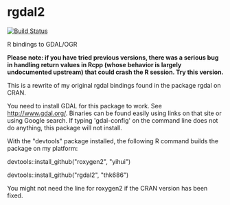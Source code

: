 rgdal2
======

[![Build Status](https://travis-ci.org/edzer/rgdal2.png?branch=master)](https://travis-ci.org/edzer/rgdal2)

R bindings to GDAL/OGR

**Please note: if you have tried previous versions, there was a serious bug in handling return values in Rcpp (whose behavior is largely undocumented upstream) that could crash the R session. Try this version.**

This is a rewrite of my original rgdal bindings found in the package rgdal on CRAN.

You need to install GDAL for this package to work. See http://www.gdal.org/. Binaries can be
found easily using links on that site or using Google search. If typing 'gdal-config' on the
command line does not do anything, this package will not install.

With the "devtools" package installed, the following R command builds the package on my platform: 

devtools::install_github("roxygen2", "yihui")

devtools::install_github("rgdal2", "thk686")

You might not need the line for roxygen2 if the CRAN version has been fixed.
